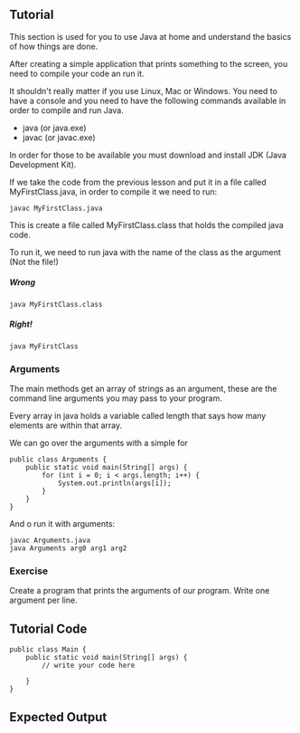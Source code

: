 Tutorial
--------

This section is used for you to use Java at home and understand the basics of how things are done.

After creating a simple application that prints something to the screen, you need to compile your code an run it.

It shouldn't really matter if you use Linux, Mac or Windows. You need to have a console and you need to have the following commands available in order to compile and run Java.

* java (or java.exe)
* javac (or javac.exe)

In order for those to be available you must download and install JDK (Java Development Kit).

If we take the code from the previous lesson and put it in a file called MyFirstClass.java, in order to compile it we need to run:

    javac MyFirstClass.java

This is create a file called MyFirstClass.class that holds the compiled java code.

To run it, we need to run java with the name of the class as the argument (Not the file!)

##### Wrong

    java MyFirstClass.class

##### Right!

    java MyFirstClass

### Arguments

The main methods get an array of strings as an argument, these are the command line arguments you may pass to your program.

Every array in java holds a variable called length that says how many elements are within that array.

We can go over the arguments with a simple for

    public class Arguments {
        public static void main(String[] args) {
            for (int i = 0; i < args.length; i++) {
                System.out.println(args[i]);
            }
        }
    }

And o run it with arguments:

    javac Arguments.java
    java Arguments arg0 arg1 arg2

### Exercise

Create a program that prints the arguments of our program. Write one argument per line.

Tutorial Code
-------------

	public class Main {
	    public static void main(String[] args) {
	        // write your code here

	    }
	}

Expected Output
---------------
